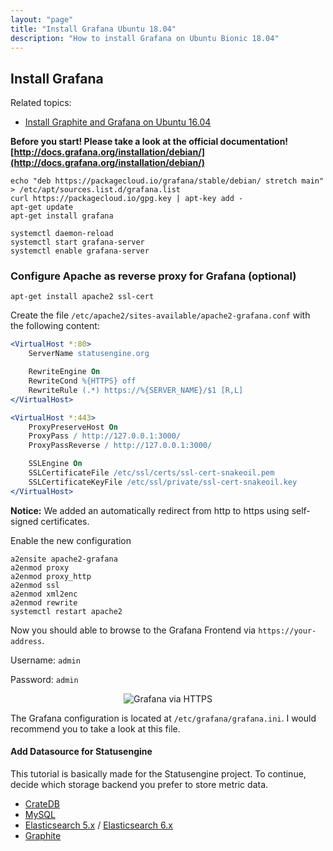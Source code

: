 ```yaml
---
layout: "page"
title: "Install Grafana Ubuntu 18.04"
description: "How to install Grafana on Ubuntu Bionic 18.04"
---
```


## Install Grafana
Related topics:

- <a href="{{ site.url }}/tutorials/Graphite-Grafana">Install Graphite and Grafana on Ubuntu 16.04</a>

**Before you start! Please take a look at the official  documentation!
[http://docs.grafana.org/installation/debian/](http://docs.grafana.org/installation/debian/)**

````nohighlight
echo "deb https://packagecloud.io/grafana/stable/debian/ stretch main" > /etc/apt/sources.list.d/grafana.list
curl https://packagecloud.io/gpg.key | apt-key add -
apt-get update
apt-get install grafana

systemctl daemon-reload
systemctl start grafana-server
systemctl enable grafana-server
````

### Configure Apache as reverse proxy for Grafana (optional)
````nohighlight
apt-get install apache2 ssl-cert
````

Create the file `/etc/apache2/sites-available/apache2-grafana.conf` with the following content:

````apache
<VirtualHost *:80>
    ServerName statusengine.org

    RewriteEngine On
    RewriteCond %{HTTPS} off
    RewriteRule (.*) https://%{SERVER_NAME}/$1 [R,L]
</VirtualHost>

<VirtualHost *:443>
    ProxyPreserveHost On
    ProxyPass / http://127.0.0.1:3000/
    ProxyPassReverse / http://127.0.0.1:3000/

    SSLEngine On
    SSLCertificateFile /etc/ssl/certs/ssl-cert-snakeoil.pem
    SSLCertificateKeyFile /etc/ssl/private/ssl-cert-snakeoil.key
</VirtualHost>
````

**Notice:** We added an automatically redirect from http to https using self-signed certificates.


Enable the new configuration
````nohighlight
a2ensite apache2-grafana
a2enmod proxy
a2enmod proxy_http
a2enmod ssl
a2enmod xml2enc
a2enmod rewrite
systemctl restart apache2
````

Now you should able to browse to the Grafana Frontend via `https://your-address`.

Username: `admin`

Password: `admin`

<div class="jumbotron jumbotron-black">
    <div class="container">
        <p>
            <center>
                <img src="{{ site.url }}/assets/img/tutorials/grafana5-web.png" class="img-responsive" alt="Grafana via HTTPS"/>
            </center>
        </p>
    </div>
</div>

The Grafana configuration is located at `/etc/grafana/grafana.ini`. I would recommend
you to take a look at this file.

#### Add Datasource for Statusengine
This tutorial is basically made for the Statusengine project. To continue, decide which storage backend you prefer to store metric data.

- [CrateDB](/tutorials/CrateDB-Perfdata-Backend)
- [MySQL](/tutorials/MySQL-Perfdata-Backend)
- [Elasticsearch 5.x](/tutorials/Elasticsearch-Perfdata-Backend) / [Elasticsearch 6.x](/tutorials/Elasticsearch6-Perfdata-Backend)
- [Graphite](/tutorials/Graphite-Grafana)



